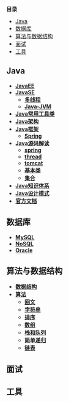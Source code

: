 <!-- START doctoc generated TOC please keep comment here to allow auto update -->
<!-- DON'T EDIT THIS SECTION, INSTEAD RE-RUN doctoc TO UPDATE -->
**目录**

- [Java](#java)
- [数据库](#%E6%95%B0%E6%8D%AE%E5%BA%93)
- [算法与数据结构](#%E7%AE%97%E6%B3%95%E4%B8%8E%E6%95%B0%E6%8D%AE%E7%BB%93%E6%9E%84)
- [面试](#%E9%9D%A2%E8%AF%95)
- [工具](#%E5%B7%A5%E5%85%B7)

<!-- END doctoc generated TOC please keep comment here to allow auto update -->

## Java
- **[JavaEE](https://github.com/chenlanqing/learningNote/tree/master/Java/JavaEE])**
- **[JavaSE](https://github.com/chenlanqing/learningNote/tree/master/Java/JavaSE])**
    - **[多线程](https://github.com/chenlanqing/learningNote/tree/master/Java/JavaSE/%E5%A4%9A%E7%BA%BF%E7%A8%8B)**
    - **[Java-JVM](https://github.com/chenlanqing/learningNote/tree/master/Java/JavaSE/Java-JVM)**
- **[Java常用工具类](https://github.com/chenlanqing/learningNote/tree/master/Java/Java%E5%B8%B8%E7%94%A8%E5%B7%A5%E5%85%B7%E7%B1%BB])**
- **[Java架构](https://github.com/chenlanqing/learningNote/tree/master/Java/Java%E6%9E%B6%E6%9E%84)**
- **[Java框架](https://github.com/chenlanqing/learningNote/tree/master/Java/Java%E6%A1%86%E6%9E%B6)**
    - **[Spring](https://github.com/chenlanqing/learningNote/tree/master/Java/Java%E6%A1%86%E6%9E%B6/Spring)**
- **[Java源码解读](https://github.com/chenlanqing/learningNote/tree/master/Java/Java%E6%BA%90%E7%A0%81%E8%A7%A3%E8%AF%BB)**	
    - **[spring](https://github.com/chenlanqing/learningNote/tree/master/Java/Java%E6%BA%90%E7%A0%81%E8%A7%A3%E8%AF%BB/spring)**
    - **[thread](https://github.com/chenlanqing/learningNote/tree/master/Java/Java%E6%BA%90%E7%A0%81%E8%A7%A3%E8%AF%BB/thread)**
    - **[tomcat](https://github.com/chenlanqing/learningNote/tree/master/Java/Java%E6%BA%90%E7%A0%81%E8%A7%A3%E8%AF%BB/tomcat)**
    - **[基本类](https://github.com/chenlanqing/learningNote/tree/master/Java/Java%E6%BA%90%E7%A0%81%E8%A7%A3%E8%AF%BB/%E5%9F%BA%E6%9C%AC%E7%B1%BB)**
    - **[集合](https://github.com/chenlanqing/learningNote/tree/master/Java/Java%E6%BA%90%E7%A0%81%E8%A7%A3%E8%AF%BB/%E9%9B%86%E5%90%88)**
- **[Java知识体系](https://github.com/chenlanqing/learningNote/tree/master/Java/Java%E7%9F%A5%E8%AF%86%E4%BD%93%E7%B3%BB)**
- **[Java设计模式](https://github.com/chenlanqing/learningNote/tree/master/Java/Java%E8%AE%BE%E8%AE%A1%E6%A8%A1%E5%BC%8F)**
- **[官方文档](https://github.com/chenlanqing/learningNote/tree/master/Java/%E5%AE%98%E6%96%B9%E6%96%87%E6%A1%A3)**

## 数据库
- **[MySQL](https://github.com/chenlanqing/learningNote/tree/master/%E6%95%B0%E6%8D%AE%E5%BA%93/MySQL)**
- **[NoSQL](https://github.com/chenlanqing/learningNote/tree/master/%E6%95%B0%E6%8D%AE%E5%BA%93/NoSQL)**
- **[Oracle](https://github.com/chenlanqing/learningNote/tree/master/%E6%95%B0%E6%8D%AE%E5%BA%93/Oracle)**

## 算法与数据结构
- **[数据结构](https://github.com/chenlanqing/learningNote/tree/master/%E7%AE%97%E6%B3%95%E4%B8%8E%E6%95%B0%E6%8D%AE%E7%BB%93%E6%9E%84/%E6%95%B0%E6%8D%AE%E7%BB%93%E6%9E%84)**
- **[算法](https://github.com/chenlanqing/learningNote/tree/master/%E7%AE%97%E6%B3%95%E4%B8%8E%E6%95%B0%E6%8D%AE%E7%BB%93%E6%9E%84/%E7%AE%97%E6%B3%95)**
    - **[回文](https://github.com/chenlanqing/learningNote/tree/master/%E7%AE%97%E6%B3%95%E4%B8%8E%E6%95%B0%E6%8D%AE%E7%BB%93%E6%9E%84/%E7%AE%97%E6%B3%95/%E5%9B%9E%E6%96%87)**
    - **[字符串](https://github.com/chenlanqing/learningNote/tree/master/%E7%AE%97%E6%B3%95%E4%B8%8E%E6%95%B0%E6%8D%AE%E7%BB%93%E6%9E%84/%E7%AE%97%E6%B3%95/%E5%AD%97%E7%AC%A6%E4%B8%B2)**
    - **[排序](https://github.com/chenlanqing/learningNote/tree/master/%E7%AE%97%E6%B3%95%E4%B8%8E%E6%95%B0%E6%8D%AE%E7%BB%93%E6%9E%84/%E7%AE%97%E6%B3%95/%E6%8E%92%E5%BA%8F)**
    - **[数组](https://github.com/chenlanqing/learningNote/tree/master/%E7%AE%97%E6%B3%95%E4%B8%8E%E6%95%B0%E6%8D%AE%E7%BB%93%E6%9E%84/%E7%AE%97%E6%B3%95/%E6%95%B0%E7%BB%84)**
    - **[栈和队列](https://github.com/chenlanqing/learningNote/tree/master/%E7%AE%97%E6%B3%95%E4%B8%8E%E6%95%B0%E6%8D%AE%E7%BB%93%E6%9E%84/%E7%AE%97%E6%B3%95/%E6%A0%88%E5%92%8C%E9%98%9F%E5%88%97)**
    - **[简单递归](https://github.com/chenlanqing/learningNote/tree/master/%E7%AE%97%E6%B3%95%E4%B8%8E%E6%95%B0%E6%8D%AE%E7%BB%93%E6%9E%84/%E7%AE%97%E6%B3%95/%E7%AE%80%E5%8D%95%E9%80%92%E5%BD%92)**
    - **[链表](https://github.com/chenlanqing/learningNote/tree/master/%E7%AE%97%E6%B3%95%E4%B8%8E%E6%95%B0%E6%8D%AE%E7%BB%93%E6%9E%84/%E7%AE%97%E6%B3%95/%E9%93%BE%E8%A1%A8)**

## 面试

## 工具
